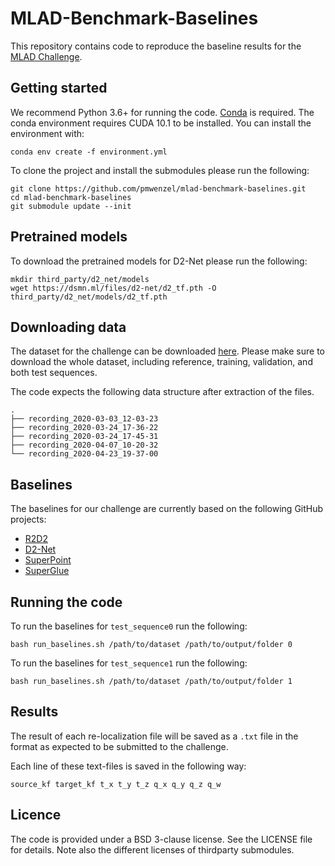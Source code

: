 # MLAD-Benchmark-Baselines

This repository contains code to reproduce the baseline results for the [MLAD Challenge](https://sites.google.com/view/mlad-eccv2020/challenge).

## Getting started

We recommend Python 3.6+ for running the code. [Conda](https://docs.conda.io/en/latest/) is required. The conda environment requires CUDA 10.1 to be installed. You can install the environment with:

``
conda env create -f environment.yml
``

To clone the project and install the submodules please run the following:

```
git clone https://github.com/pmwenzel/mlad-benchmark-baselines.git
cd mlad-benchmark-baselines
git submodule update --init
```

## Pretrained models

To download the pretrained models for D2-Net please run the following:

```
mkdir third_party/d2_net/models
wget https://dsmn.ml/files/d2-net/d2_tf.pth -O third_party/d2_net/models/d2_tf.pth
``` 

## Downloading data

The dataset for the challenge can be downloaded [here](https://sites.google.com/view/mlad-eccv2020/challenge).
Please make sure to download the whole dataset, including reference, training, validation, and both test sequences. 

The code expects the following data structure after extraction of the files.

```
.
├── recording_2020-03-03_12-03-23
├── recording_2020-03-24_17-36-22
├── recording_2020-03-24_17-45-31
├── recording_2020-04-07_10-20-32
└── recording_2020-04-23_19-37-00
```

## Baselines

The baselines for our challenge are currently based on the following GitHub projects:

* [R2D2](https://github.com/naver/r2d2)
* [D2-Net](https://github.com/mihaidusmanu/d2-net)
* [SuperPoint](https://github.com/magicleap/SuperPointPretrainedNetwork)
* [SuperGlue](https://github.com/magicleap/SuperGluePretrainedNetwork)

## Running the code

To run the baselines for `test_sequence0` run the following:

```
bash run_baselines.sh /path/to/dataset /path/to/output/folder 0
```

To run the baselines for `test_sequence1` run the following:

```
bash run_baselines.sh /path/to/dataset /path/to/output/folder 1
```

## Results

The result of each re-localization file will be saved as a `.txt` file in the format as expected to be submitted to the challenge. 

Each line of these text-files is saved in the following way: 

```
source_kf target_kf t_x t_y t_z q_x q_y q_z q_w
```

## Licence
The code is provided under a BSD 3-clause license. See the LICENSE file for details. Note also the different licenses of thirdparty submodules.
